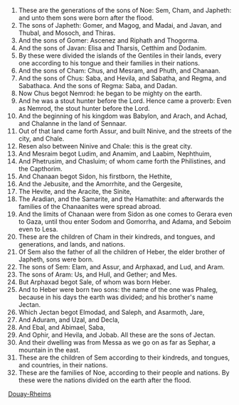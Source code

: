 
1. These are the generations of the sons of Noe: Sem, Cham, and Japheth: and unto them sons were born after the flood.
2. The sons of Japheth: Gomer, and Magog, and Madai, and Javan, and Thubal, and Mosoch, and Thiras.
3. And the sons of Gomer: Ascenez and Riphath and Thogorma.
4. And the sons of Javan: Elisa and Tharsis, Cetthim and Dodanim.
5. By these were divided the islands of the Gentiles in their lands, every one according to his tongue and their families in their nations.
6. And the sons of Cham: Chus, and Mesram, and Phuth, and Chanaan.
7. And the sons of Chus: Saba, and Hevila, and Sabatha, and Regma, and Sabathaca. And the sons of Regma: Saba, and Dadan.
8. Now Chus begot Nemrod: he began to be mighty on the earth.
9. And he was a stout hunter before the Lord. Hence came a proverb: Even as Nemrod, the stout hunter before the Lord.
10. And the beginning of his kingdom was Babylon, and Arach, and Achad, and Chalanne in the land of Sennaar.
11. Out of that land came forth Assur, and built Ninive, and the streets of the city, and Chale.
12. Resen also between Ninive and Chale: this is the great city.
13. And Mesraim begot Ludim, and Anamim, and Laabim, Nephthuim,
14. And Phetrusim, and Chasluim; of whom came forth the Philistines, and the Capthorim.
15. And Chanaan begot Sidon, his firstborn, the Hethite,
16. And the Jebusite, and the Amorrhite, and the Gergesite,
17. The Hevite, and the Aracite, the Sinite,
18. The Aradian, and the Samarite, and the Hamathite: and afterwards the families of the Chanaanites were spread abroad.
19. And the limits of Chanaan were from Sidon as one comes to Gerara even to Gaza, until thou enter Sodom and Gomorrha, and Adama, and Seboim even to Lesa.
20. These are the children of Cham in their kindreds, and tongues, and generations, and lands, and nations.
21. Of Sem also the father of all the children of Heber, the elder brother of Japheth, sons were born.
22. The sons of Sem: Elam, and Assur, and Arphaxad, and Lud, and Aram.
23. The sons of Aram: Us, and Hull, and Gether; and Mes.
24. But Arphaxad begot Sale, of whom was born Heber.
25. And to Heber were born two sons: the name of the one was Phaleg, because in his days the earth was divided; and his brother's name Jectan.
26. Which Jectan begot Elmodad, and Saleph, and Asarmoth, Jare,
27. And Aduram, and Uzal, and Decla,
28. And Ebal, and Abimael, Saba,
29. And Ophir, and Hevila, and Jobab. All these are the sons of Jectan.
30. And their dwelling was from Messa as we go on as far as Sephar, a mountain in the east.
31. These are the children of Sem according to their kindreds, and tongues, and countries, in their nations.
32. These are the families of Noe, according to their people and nations. By these were the nations divided on the earth after the flood.

[Douay-Rheims](../Douay-Rheimsindex.md)